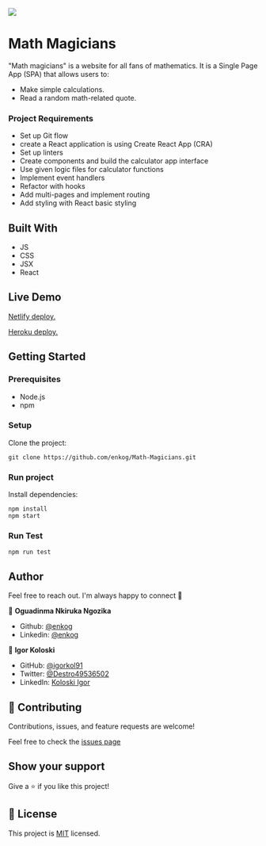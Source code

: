 ![](https://img.shields.io/badge/Microverse-blueviolet)

# Math Magicians

"Math magicians" is a website for all fans of mathematics. It is a Single Page App (SPA) that allows users to:
- Make simple calculations.
- Read a random math-related quote.

### Project Requirements
- Set up Git flow
- create a React application is using Create React App (CRA) 
- Set up linters
- Create components and build the calculator app interface
- Use given logic files for calculator functions
- Implement event handlers
- Refactor with hooks
- Add multi-pages and implement routing
- Add styling with React basic styling

## Built With
- JS
- CSS
- JSX
- React

## Live Demo
[Netlify deploy.]()

[Heroku deploy.]()
## Getting Started

### Prerequisites

- Node.js
- npm

### Setup

Clone the project:

```
git clone https://github.com/enkog/Math-Magicians.git
```

### Run project

Install dependencies:

```
npm install
npm start
```

### Run Test

```
npm run test
```
## Author

Feel free to reach out. I'm always happy to connect :slightly_smiling_face:

👤 **Oguadinma Nkiruka Ngozika**

- Github: [@enkog](https://github.com/enkog)
- Linkedin: [@enkog](https://www.linkedin.com/in/enkog/)

👤 **Igor Koloski**

- GitHub: [@igorkol91](https://github.com/igorkol91)
- Twitter: [@Destro49536502](https://twitter.com/Destro49536502)
- LinkedIn: [Koloski Igor](https://www.linkedin.com/in/igor-koloski-a754aa208/)

## 🤝 Contributing

Contributions, issues, and feature requests are welcome!

Feel free to check the [issues page](/../../../issues)

## Show your support

Give a ⭐️ if you like this project!

## 📝 License

This project is [MIT](./MIT.md) licensed.